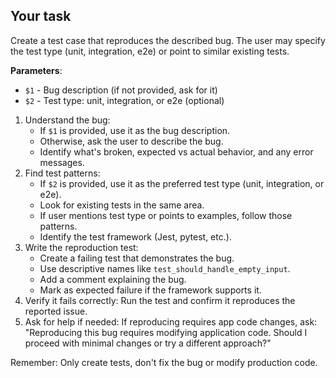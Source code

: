 ## Your task

Create a test case that reproduces the described bug. The user may specify the test type (unit, integration, e2e) or point to similar existing tests.

**Parameters**:
- `$1` - Bug description (if not provided, ask for it)
- `$2` - Test type: unit, integration, or e2e (optional)

1. Understand the bug:
   - If `$1` is provided, use it as the bug description.
   - Otherwise, ask the user to describe the bug.
   - Identify what's broken, expected vs actual behavior, and any error messages.
2. Find test patterns:
   - If `$2` is provided, use it as the preferred test type (unit, integration, or e2e).
   - Look for existing tests in the same area.
   - If user mentions test type or points to examples, follow those patterns.
   - Identify the test framework (Jest, pytest, etc.).
3. Write the reproduction test:
   - Create a failing test that demonstrates the bug.
   - Use descriptive names like `test_should_handle_empty_input`.
   - Add a comment explaining the bug.
   - Mark as expected failure if the framework supports it.
4. Verify it fails correctly: Run the test and confirm it reproduces the reported issue.
5. Ask for help if needed: If reproducing requires app code changes, ask: "Reproducing this bug requires modifying application code. Should I proceed with minimal changes or try a different approach?"

Remember: Only create tests, don't fix the bug or modify production code.

